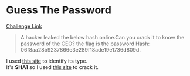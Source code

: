 **Guess The Password**
===================  
[Challenge Link](https://cybertalents.com/challenges/cryptography/guess-the-password)  

> A hacker leaked the below hash online.Can you crack it to know the password of the CEO? the flag is the password Hash: 06f8aa28b9237866e3e289f18ade19e1736d809d.

I used [this site](https://www.tunnelsup.com/hash-analyzer/) to identify its type.  
It's **SHA1** so I used [this site](https://md5hashing.net/hash/sha1) to crack it.
